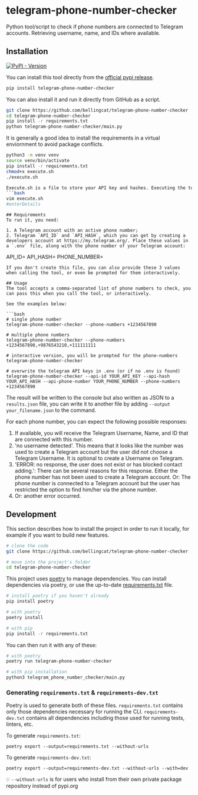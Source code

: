 # telegram-phone-number-checker

Python tool/script to check if phone numbers are connected to Telegram accounts. Retrieving username, name, and IDs where available.

## Installation

[![PyPI - Version](https://img.shields.io/pypi/v/telegram-phone-number-checker)
](https://pypi.org/project/telegram-phone-number-checker/)

You can install this tool directly from the [official pypi release](https://pypi.org/project/telegram-phone-number-checker/).

```bash
pip install telegram-phone-number-checker
```

You can also install it and run it directly from GitHub as a script.
```bash
git clone https://github.com/bellingcat/telegram-phone-number-checker
cd telegram-phone-number-checker
pip install -r requirements.txt
python telegram-phone-number-checker/main.py
```

It is generally a good idea to install the requirements in a virtual enviornment to avoid package conflicts. 
```bash
python3 -m venv venv
source venv/bin/activate
pip install -r requirements.txt
chmod+x execute.sh
./execute.sh

Execute.sh is a file to store your API key and hashes. Executing the tool from this script allows for a faster and more streamlined experience, the .env file method included currently is not functional for me, but YMMV. Simply open the file and add your details. 
```bash
vim execute.sh
#enterDetails
````

```
## Requirements
To run it, you need:

1. A Telegram account with an active phone number;
2. Telegram `API_ID` and `API_HASH`, which you can get by creating a developers account at https://my.telegram.org/. Place these values in a `.env` file, along with the phone number of your Telegram account:

```
API_ID=
API_HASH=
PHONE_NUMBER=
```
If you don't create this file, you can also provide these 3 values when calling the tool, or even be prompted for them interactively.

## Usage
The tool accepts a comma-separated list of phone numbers to check, you can pass this when you call the tool, or interactively.

See the examples below:

```bash
# single phone number
telegram-phone-number-checker --phone-numbers +1234567890

# multiple phone numbers
telegram-phone-number-checker --phone-numbers +1234567890,+9876543210,+111111111

# interactive version, you will be prompted for the phone-numbers
telegram-phone-number-checker

# overwrite the telegram API keys in .env (or if no .env is found)
telegram-phone-number-checker --api-id YOUR_API_KEY --api-hash YOUR_API_HASH --api-phone-number YOUR_PHONE_NUMBER --phone-numbers +1234567890
```

The result will be written to the console but also written as JSON to a `results.json` file, you can write it to another file by adding `--output your_filename.json` to the command.

For each phone number, you can expect the following possible responses:

1. If available, you will receive the Telegram Username, Name, and ID that are connected with this number.
2. 'no username detected'. This means that it looks like the number was used to create a Telegram account but the user did not choose a Telegram Username. It is optional to create a Username on Telegram.
3. 'ERROR: no response, the user does not exist or has blocked contact adding.': There can be several reasons for this response. Either the phone number has not been used to create a Telegram account. Or: The phone number is connected to a Telegram account but the user has restricted the option to find him/her via the phone number.
4. Or: another error occurred.


## Development 
This section describes how to install the project in order to run it locally, for example if you want to build new features.

```bash
# clone the code
git clone https://github.com/bellingcat/telegram-phone-number-checker

# move into the project's folder
cd telegram-phone-number-checker
```

This project uses [poetry](https://python-poetry.org/) to manage dependencies. You can install dependencies via poetry, or use the up-to-date [requirements.txt](requirements.txt) file.

```bash
# install poetry if you haven't already
pip install poetry

# with poetry
poetry install

# with pip
pip install -r requirements.txt
```

You can then run it with any of these:
```bash
# with poetry
poetry run telegram-phone-number-checker

# with pip installation
python3 telegram_phone_number_checker/main.py
```

### Generating `requirements.txt` & `requirements-dev.txt`

Poetry is used to generate both of these files. `requirements.txt` contains only those dependencies necessary for
running the CLI. `requirements-dev.txt` contains all dependencies including those used for running tests, linters, etc.

To generate `requirements.txt`:

```shell
poetry export --output=requirements.txt --without-urls
```

To generate `requirements-dev.txt`:

```shell
poetry export --output=requirements-dev.txt --without-urls --with=dev
```

💡 `--without-urls` is for users who install from their own private package repository
instead of pypi.org
